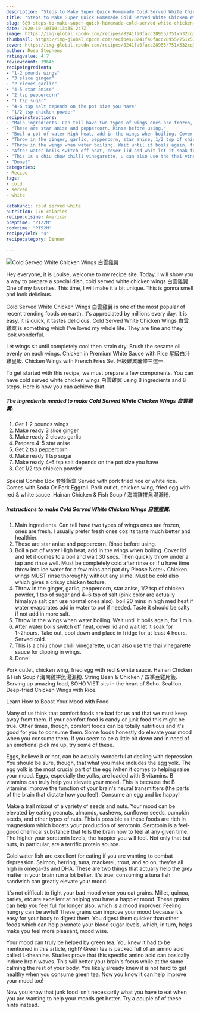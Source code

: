 ```yaml
---
description: "Steps to Make Super Quick Homemade Cold Served White Chicken Wings 白雲雞翼"
title: "Steps to Make Super Quick Homemade Cold Served White Chicken Wings 白雲雞翼"
slug: 689-steps-to-make-super-quick-homemade-cold-served-white-chicken-wings
date: 2020-10-10T10:13:35.247Z
image: https://img-global.cpcdn.com/recipes/8241fa0facc28955/751x532cq70/cold-served-white-chicken-wings-白雲雞翼-recipe-main-photo.jpg
thumbnail: https://img-global.cpcdn.com/recipes/8241fa0facc28955/751x532cq70/cold-served-white-chicken-wings-白雲雞翼-recipe-main-photo.jpg
cover: https://img-global.cpcdn.com/recipes/8241fa0facc28955/751x532cq70/cold-served-white-chicken-wings-白雲雞翼-recipe-main-photo.jpg
author: Rosa Stephens
ratingvalue: 4.7
reviewcount: 19646
recipeingredient:
- "1-2 pounds wings"
- "3 slice ginger"
- "2 cloves garlic"
- "4-5 star anise"
- "2 tsp peppercorn"
- "1 tsp sugar"
- "4-6 tsp salt depends on the pot size you have"
- "1/2 tsp chicken powder"
recipeinstructions:
- "Main ingredients. Can tell have two types of wings ones are frozen, ones are fresh. I usually prefer fresh ones coz its taste much better and healthier."
- "These are star anise and peppercorn. Rinse before using."
- "Boil a pot of water High heat, add in the wings when boiling. Cover lid and let it comes to a boil and wait 30 secs. Then quickly throw under a tap and rinse well. Must be completely cold after rinse or if u have time throw into ice water for a few mins and pat dry Please Note:~ Chicken wings MUST rinse thoroughly without any slime. Must be cold also which gives a crispy chicken texture."
- "Throw in the ginger, garlic, peppercorn, star anise, 1/2 tsp of chicken powder, 1 tsp of sugar and 4~6 tsp of salt (pink color are actually himalaya salt can use normal ones also). boil 20 mins in high med heat if water evaporates add in water to pot if needed. Taste it should be salty if not add in more salt."
- "Throw in the wings when water boiling. Wait until it boils again, for 1 min."
- "After water boils switch off heat, cover lid and wait let it soak for 1~2hours. Take out, cool down and place in fridge for at least 4 hours. Served cold."
- "This is a chiu chow chilli vinegarette, u can also use the thai vinegarette sauce for dipping in wings."
- "Done!"
categories:
- Recipe
tags:
- cold
- served
- white

katakunci: cold served white 
nutrition: 176 calories
recipecuisine: American
preptime: "PT22M"
cooktime: "PT52M"
recipeyield: "4"
recipecategory: Dinner

---
```



![Cold Served White Chicken Wings 白雲雞翼](https://img-global.cpcdn.com/recipes/8241fa0facc28955/751x532cq70/cold-served-white-chicken-wings-白雲雞翼-recipe-main-photo.jpg)

Hey everyone, it is Louise, welcome to my recipe site. Today, I will show you a way to prepare a special dish, cold served white chicken wings 白雲雞翼. One of my favorites. This time, I will make it a bit unique. This is gonna smell and look delicious.

Cold Served White Chicken Wings 白雲雞翼 is one of the most popular of recent trending foods on earth. It's appreciated by millions every day. It is easy, it is quick, it tastes delicious. Cold Served White Chicken Wings 白雲雞翼 is something which I've loved my whole life. They are fine and they look wonderful.

Let wings sit until completely cool then strain dry. Brush the sesame oil evenly on each wings. Chicken in Premium White Sauce with Rice 星級白汁雞皇飯. Chicken Wings with French Fries Set 升級雞翼薯條三選一.


To get started with this recipe, we must prepare a few components. You can have cold served white chicken wings 白雲雞翼 using 8 ingredients and 8 steps. Here is how you can achieve that.

<!--inarticleads1-->

##### The ingredients needed to make Cold Served White Chicken Wings 白雲雞翼:

1. Get 1-2 pounds wings
1. Make ready 3 slice ginger
1. Make ready 2 cloves garlic
1. Prepare 4-5 star anise
1. Get 2 tsp peppercorn
1. Make ready 1 tsp sugar
1. Make ready 4-6 tsp salt depends on the pot size you have
1. Get 1/2 tsp chicken powder


Special Combo Box 套餐飯盒 Served with pork fried rice or white rice. Comes with Soda Or Pork Eggroll. Pork cutlet, chicken wing, fried egg with red &amp; white sauce. Hainan Chicken &amp; Fish Soup / 海南雞拼魚湯瀨粉. 

<!--inarticleads2-->

##### Instructions to make Cold Served White Chicken Wings 白雲雞翼:

1. Main ingredients. Can tell have two types of wings ones are frozen, ones are fresh. I usually prefer fresh ones coz its taste much better and healthier.
1. These are star anise and peppercorn. Rinse before using.
1. Boil a pot of water High heat, add in the wings when boiling. Cover lid and let it comes to a boil and wait 30 secs. Then quickly throw under a tap and rinse well. Must be completely cold after rinse or if u have time throw into ice water for a few mins and pat dry Please Note:~ Chicken wings MUST rinse thoroughly without any slime. Must be cold also which gives a crispy chicken texture.
1. Throw in the ginger, garlic, peppercorn, star anise, 1/2 tsp of chicken powder, 1 tsp of sugar and 4~6 tsp of salt (pink color are actually himalaya salt can use normal ones also). boil 20 mins in high med heat if water evaporates add in water to pot if needed. Taste it should be salty if not add in more salt.
1. Throw in the wings when water boiling. Wait until it boils again, for 1 min.
1. After water boils switch off heat, cover lid and wait let it soak for 1~2hours. Take out, cool down and place in fridge for at least 4 hours. Served cold.
1. This is a chiu chow chilli vinegarette, u can also use the thai vinegarette sauce for dipping in wings.
1. Done!


Pork cutlet, chicken wing, fried egg with red &amp; white sauce. Hainan Chicken &amp; Fish Soup / 海南雞拼魚湯瀨粉. String Bean &amp; Chicken / 四季豆雞片飯. Serving up amazing food, SOHO VIET sits in the heart of Soho. Scallion Deep-fried Chicken Wings with Rice. 

Learn How to Boost Your Mood with Food


Many of us think that comfort foods are bad for us and that we must keep away from them. If your comfort food is candy or junk food this might be true. Other times, though, comfort foods can be totally nutritious and it's good for you to consume them. Some foods honestly do elevate your mood when you consume them. If you seem to be a little bit down and in need of an emotional pick me up, try some of these.

Eggs, believe it or not, can be actually wonderful at dealing with depression. You should be sure, though, that what you make includes the egg yolk. The egg yolk is the most crucial part of the egg iwhen it comes to helping raise your mood. Eggs, especially the yolks, are loaded with B vitamins. B vitamins can truly help you elevate your mood. This is because the B vitamins improve the function of your brain's neural transmitters (the parts of the brain that dictate how you feel). Consume an egg and be happy!

Make a trail mixout of a variety of seeds and nuts. Your mood can be elevated by eating peanuts, almonds, cashews, sunflower seeds, pumpkin seeds, and other types of nuts. This is possible as these foods are rich in magnesium which boosts your production of serotonin. Serotonin is a feel-good chemical substance that tells the brain how to feel at any given time. The higher your serotonin levels, the happier you will feel. Not only that but nuts, in particular, are a terrific protein source.

Cold water fish are excellent for eating if you are wanting to combat depression. Salmon, herring, tuna, mackerel, trout, and so on, they're all high in omega-3s and DHA. These are two things that actually help the grey matter in your brain run a lot better. It's true: consuming a tuna fish sandwich can greatly elevate your mood. 

It's not difficult to fight your bad mood when you eat grains. Millet, quinoa, barley, etc are excellent at helping you have a happier mood. These grains can help you feel full for longer also, which is a mood improver. Feeling hungry can be awful! These grains can improve your mood because it's easy for your body to digest them. You digest them quicker than other foods which can help promote your blood sugar levels, which, in turn, helps make you feel more pleasant, mood wise.

Your mood can truly be helped by green tea. You knew it had to be mentioned in this article, right? Green tea is packed full of an amino acid called L-theanine. Studies prove that this specific amino acid can basically induce brain waves. This will better your brain's focus while at the same calming the rest of your body. You likely already knew it is not hard to get healthy when you consume green tea. Now you know it can help improve your mood too!

Now you know that junk food isn't necessarily what you have to eat when you are wanting to help your moods get better. Try  a  couple of  of  these  hints  instead.

